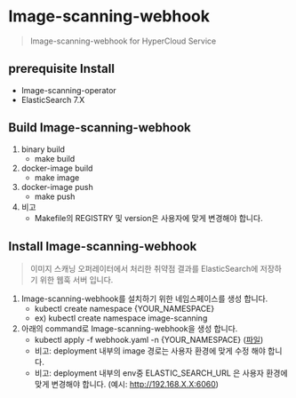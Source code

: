 # Image-scanning-webhook

> Image-scanning-webhook for HyperCloud Service

## prerequisite Install
- Image-scanning-operator
- ElasticSearch 7.X


## Build Image-scanning-webhook
1. binary build
    - make build
2. docker-image build
    - make image
3. docker-image push
    - make push
4. 비고
    - Makefile의 REGISTRY 및 version은 사용자에 맞게 변경해야 합니다.

## Install Image-scanning-webhook
> 이미지 스캐닝 오퍼레이터에서 처리한 취약점 결과를 ElasticSearch에 저장하기 위한 웹훅 서버 입니다.
1. Image-scanning-webhook를 설치하기 위한 네임스페이스를 생성 합니다.
    - kubectl create namespace {YOUR_NAMESPACE}
    - ex) kubectl create namespace image-scanning
2. 아래의 command로 Image-scanning-webhook을 생성 합니다.
    - kubectl apply -f webhook.yaml -n {YOUR_NAMESPACE} ([파일](./deploy/webhook.yaml))
    - 비고: deployment 내부의 image 경로는 사용자 환경에 맞게 수정 해야 합니다.
    - 비고: deployment 내부의 env중 ELASTIC_SEARCH_URL 은 사용자 환경에 맞게 변경해야 합니다. (예시: http://192.168.X.X:6060)